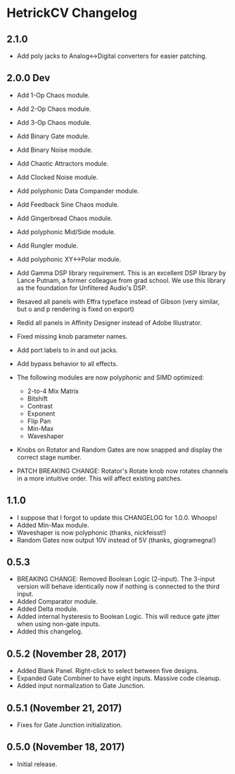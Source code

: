 # HetrickCV Changelog

## 2.1.0
- Add poly jacks to Analog<->Digital converters for easier patching.

## 2.0.0 Dev
- Add 1-Op Chaos module.
- Add 2-Op Chaos module.
- Add 3-Op Chaos module.
- Add Binary Gate module.
- Add Binary Noise module.
- Add Chaotic Attractors module.
- Add Clocked Noise module.
- Add polyphonic Data Compander module.
- Add Feedback Sine Chaos module.
- Add Gingerbread Chaos module.
- Add polyphonic Mid/Side module.
- Add Rungler module.
- Add polyphonic XY<->Polar module.
- Add Gamma DSP library requirement. This is an excellent DSP library by Lance Putnam, a former colleague from grad school. We use this library as the foundation for Unfiltered Audio's DSP.
- Resaved all panels with Effra typeface instead of Gibson (very similar, but o and p rendering is fixed on export)
- Redid all panels in Affinity Designer instead of Adobe Illustrator.
- Fixed missing knob parameter names.
- Add port labels to in and out jacks.
- Add bypass behavior to all effects.
- The following modules are now polyphonic and SIMD optimized:
    - 2-to-4 Mix Matrix
    - Bitshift
    - Contrast
    - Exponent
    - Flip Pan
    - Min-Max
    - Waveshaper
    
- Knobs on Rotator and Random Gates are now snapped and display the correct stage number.
- PATCH BREAKING CHANGE: Rotator's Rotate knob now rotates channels in a more intuitive order. This will affect existing patches.

## 1.1.0
- I suppose that I forgot to update this CHANGELOG for 1.0.0. Whoops!
- Added Min-Max module.
- Waveshaper is now polyphonic (thanks, nickfeisst!)
- Random Gates now output 10V instead of 5V (thanks, giogramegna!)

## 0.5.3
- BREAKING CHANGE: Removed Boolean Logic (2-input). The 3-input version will behave identically now if nothing is connected to the third input.
- Added Comparator module.
- Added Delta module.
- Added internal hysteresis to Boolean Logic. This will reduce gate jitter when using non-gate inputs.
- Added this changelog.

## 0.5.2 (November 28, 2017)
- Added Blank Panel. Right-click to select between five designs.
- Expanded Gate Combiner to have eight inputs. Massive code cleanup.
- Added input normalization to Gate Junction.

## 0.5.1 (November 21, 2017)
- Fixes for Gate Junction initialization.

## 0.5.0 (November 18, 2017)
- Initial release.